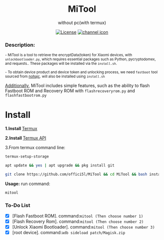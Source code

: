 <div align="center">

<h1> MiTool</h1>

without pc(with termux)

[![License](https://img.shields.io/badge/License-Apache_2.0-blue.svg)](./LICENSE) [![channel icon](https://img.shields.io/badge/-telegram-red?color=white&logo=telegram&logoColor=blue)](https://t.me/Offici5l_Channel)

<div align="left">

### Description:
<sub>- MiTool is a tool to retrieve the encryptData(token) for Xiaomi devices, with `unlockbootloader.py`, which requires essential packages such as Python, pycryptodomex, and requests.. These packages will be installed via the `install.sh`.</sub>

<sub>- To obtain device product and device token and unlocking process, we need `fastboot` tool sourced from [nohajc](https://github.com/nohajc/termux-adb). will also be installed using `install.sh`</sub>

[Additionally](#to-do-list), MiTool includes simple features, such as the ability to flash Fastboot ROM and Recovery ROM with `flashrecoveryrom.py` and `flashfastbootrom.py`

<div align="left">

# Install

<b>1.Install </b> <a href="https://github.com/termux/termux-app/releases">Termux</a>

<b>2.Install </b> <a href="https://github.com/termux/termux-api/releases/download/v0.50.1/termux-api_v0.50.1+github-debug.apk">Termux API</a>

3.From termux command line:


  ```bash
termux-setup-storage
  ```
  ```bash
apt update && yes | apt upgrade && pkg install git
  ```
  ```bash
git clone https://github.com/offici5l/MiTool && cd MiTool && bash install.sh
  ```
**Usage:**
run command:
```bash
mitool
```


### To-Do List

- [x] [Flash Fastboot ROM]. command:`mitool (Then choose number 1)`
- [x] [Flash Recovery Rom]. command:`mitool (Then choose number 2)`
- [x] [Unlock Xiaomi Bootloader]. command:`mitool (Then choose number 3)`
- [x] [root device]. command:`adb sideload patch/Magisk.zip`
